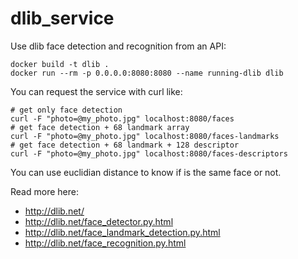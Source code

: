 # dlib_service

Use dlib face detection and recognition from an API:

```shell
docker build -t dlib .
docker run --rm -p 0.0.0.0:8080:8080 --name running-dlib dlib
```

You can request the service with curl like:

```shell
# get only face detection
curl -F "photo=@my_photo.jpg" localhost:8080/faces
# get face detection + 68 landmark array
curl -F "photo=@my_photo.jpg" localhost:8080/faces-landmarks
# get face detection + 68 landmark + 128 descriptor
curl -F "photo=@my_photo.jpg" localhost:8080/faces-descriptors
```

You can use euclidian distance to know if is the same face or not.

Read more here:
- <http://dlib.net/>
- <http://dlib.net/face_detector.py.html>
- <http://dlib.net/face_landmark_detection.py.html>
- <http://dlib.net/face_recognition.py.html>
